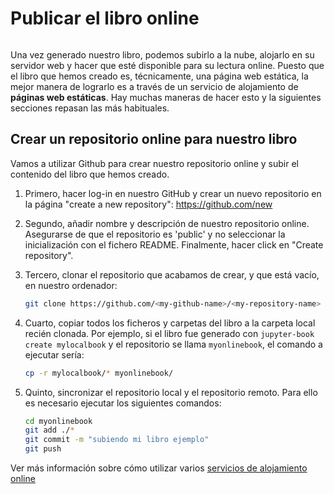 # Publicar el libro online

```{index} Publicar el libro online
```

Una vez generado nuestro libro, podemos subirlo a la nube, alojarlo en su servidor web y hacer que esté disponible para su lectura online. Puesto que el libro que hemos creado es, técnicamente, una página web estática, la mejor manera de lograrlo es a través de un servicio de alojamiento de **páginas web estáticas**. Hay muchas maneras de hacer esto y la siguientes secciones repasan las más habituales.

## Crear un repositorio online para nuestro libro

Vamos a utilizar Github para crear nuestro repositorio online y subir el contenido del libro que hemos creado.

1. Primero, hacer log-in en nuestro GitHub y crear un nuevo repositorio en la página "create a new repository": <https://github.com/new>

2. Segundo, añadir nombre y descripción de nuestro repositorio online. Asegurarse de que el repositorio es 'public' y no seleccionar la inicialización con el fichero README. Finalmente, hacer click en "Create repository".

3. Tercero, clonar el repositorio que acabamos de crear, y que está vacío, en nuestro ordenador:

   ```bash
   git clone https://github.com/<my-github-name>/<my-repository-name>
   ```

4. Cuarto, copiar todos los ficheros y carpetas del libro a la carpeta local recién clonada. Por ejemplo, si el libro fue generado con `jupyter-book create mylocalbook` y el repositorio se llama `myonlinebook`, el comando a ejecutar sería:

   ```bash
   cp -r mylocalbook/* myonlinebook/
   ```

5. Quinto, sincronizar el repositorio local y el repositorio remoto. Para ello es necesario ejecutar los siguientes comandos:

   ```bash
   cd myonlinebook
   git add ./*
   git commit -m "subiendo mi libro ejemplo"
   git push
   ```

Ver más información sobre cómo utilizar varios [servicios de alojamiento online](https://jupyterbook.org/publish/gh-pages.html)
